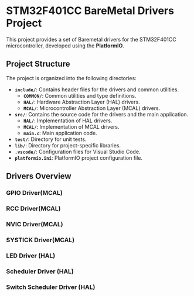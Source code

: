 # STM32F401CC BareMetal Drivers Project

This project provides a set of Baremetal drivers for the STM32F401CC microcontroller, developed using the **PlatformIO**.

## Project Structure

The project is organized into the following directories:

- **`include/`**: Contains header files for the drivers and common utilities.
  - **`COMMON/`**: Common utilities and type definitions.
  - **`HAL/`**: Hardware Abstraction Layer (HAL) drivers.
  - **`MCAL/`**: Microcontroller Abstraction Layer (MCAL) drivers.
- **`src/`**: Contains the source code for the drivers and the main application.
  - **`HAL/`**: Implementation of HAL drivers.
  - **`MCAL/`**: Implementation of MCAL drivers.
  - **`main.c`**: Main application code.
- **`test/`**: Directory for unit tests.
- **`lib/`**: Directory for project-specific libraries.
- **`.vscode/`**: Configuration files for Visual Studio Code.
- **`platformio.ini`**: PlatformIO project configuration file.

## Drivers Overview

### GPIO Driver(MCAL)


### RCC Driver(MCAL)


### NVIC Driver(MCAL)



### SYSTICK Driver(MCAL)



### LED Driver (HAL)



### Scheduler Driver (HAL)



### Switch Scheduler Driver (HAL)








